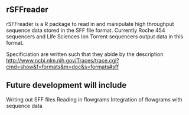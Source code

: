 ## rSFFreader 

rSFFreader is a R package to read in and manipulate high throughput sequence data stored in the SFF file format. Currently Roche 454 sequencers and Life Sciences Ion Torrent sequencers output data in this format. 

Specificiation are written such that they abide by the description 
http://www.ncbi.nlm.nih.gov/Traces/trace.cgi?cmd=show&f=formats&m=doc&s=formats#sff

## Future development will include

Writing out SFF files
Reading in flowgrams
Integration of flowgrams with sequence data
